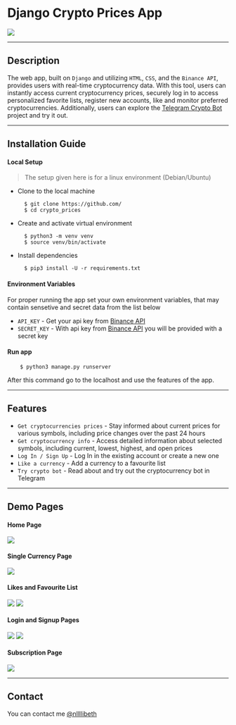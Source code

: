# Django Crypto Prices App

<!-- Live Demo can be viewed at https://www.buildproshop.com/ -->

<img src="static\images\prices_page.png">

***
## Description

The web app, built on `Django` and utilizing `HTML`, `CSS`, and the `Binance API`, provides users with real-time cryptocurrency data. With this tool, users can instantly access current cryptocurrency prices, securely log in to access personalized favorite lists, register new accounts, like and monitor preferred cryptocurrencies. Additionally, users can explore the [Telegram Crypto Bot](https://t.me/currency_nllllibeth_bot) project and try it out.


***

## Installation Guide

#### Local Setup
> The setup given here is for a linux environment (Debian/Ubuntu)

- Clone to the local machine 

        $ git clone https://github.com/
        $ cd crypto_prices

- Create and activate virtual environment 

        $ python3 -m venv venv
        $ source venv/bin/activate

- Install dependencies 

        $ pip3 install -U -r requirements.txt


#### Environment Variables

For proper running the app set your own environment variables, that may contain sensetive and secret data from the list below

- `API_KEY` - Get your api key from [Binance API](https://www.binance.com/en/binance-api)
- `SECRET_KEY` - With api key from [Binance API](https://www.binance.com/en/binance-api) you will be provided with a secret key

#### Run app
        $ python3 manage.py runserver
After this command go to the localhost and use the features of the app. 

*** 

## Features 

- `Get cryptocurrencies prices` - Stay informed about current prices for various symbols, including price changes over the past 24 hours
- `Get cryptocurrency info` - Access detailed information about selected symbols, including current, lowest, highest, and open prices
- `Log In / Sign Up` - Log In in the existing account or create a new one   
- `Like a currency` - Add a currency to a favourite list
- `Try crypto bot` - Read about and try out the cryptocurrency bot in Telegram 

***

## Demo Pages 
#### Home Page
<img src="static\images\home_page.png">

#### Single Currency Page
<img src="static\images\single_currency.png">

#### Likes and Favourite List
<img src="static\images\like_page.png">
<img src="static\images\favourite_list_page.png">

#### Login and Signup Pages
<img src="static\images\login_page.png">
<img src="static\images\signup_page.png">

#### Subscription Page
<img src="static\images\subscription_page3.png">

***
## Contact 

You can contact me [@nllllibeth](https://t.me/nllllibeth)
